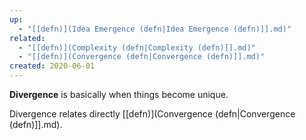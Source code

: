 ```yaml
---
up:
  - "[[defn)](Idea Emergence (defn|Idea Emergence (defn)]].md)"
related:
  - "[[defn)](Complexity (defn|Complexity (defn)]].md)"
  - "[[defn)](Convergence (defn|Convergence (defn)]].md)"
created: 2020-06-01
---
```

 **Divergence** is basically when things become unique.

Divergence relates directly [[defn)](Convergence (defn|Convergence (defn)]].md).
